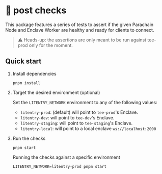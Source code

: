 # 🏥 post checks

This package features a series of tests to assert if the given Parachain Node and Enclave Worker are healthy and ready for clients to connect.

> ⚠️ Heads-up: the assertions are only meant to be run against tee-prod only for the moment.

## Quick start

1. Install dependencies

    ```
    pnpm install
    ```

1. Target the desired environment (optional)

    Set the `LITENTRY_NETWORK` environment to any of the following values:

    - `litentry-prod`: (default) will point to `tee-prod`'s Enclave.
    - `litentry-dev`: will point to `tee-dev`'s Enclave.
    - `litentry-staging`: will point to `tee-staging`'s Enclave.
    - `litentry-local`: will point to a local enclave `ws://localhost:2000`

1. Run the checks

    ```
    pnpm start
    ```

    Running the checks against a specific environment

    ```
    LITENTRY_NETWORK=litentry-prod pnpm start
    ```
